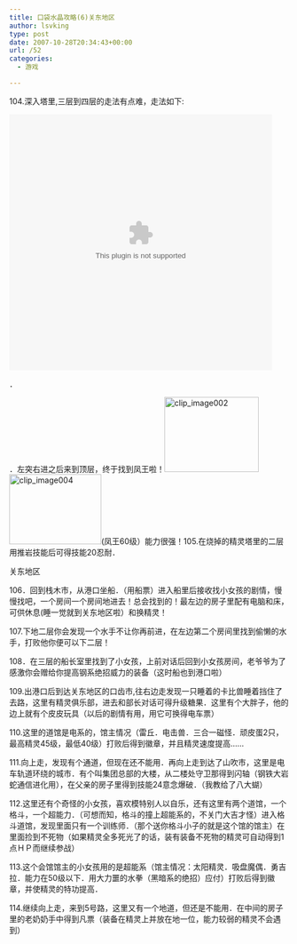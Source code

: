 ```yaml
---
title: 口袋水晶攻略(6)关东地区
author: lsvking
type: post
date: 2007-10-28T20:34:43+00:00
url: /52
categories:
  - 游戏

---
```

104.深入塔里,三层到四层的走法有点难，走法如下:

<embed QUALITY="high" ALLOWSCRIPTACCESS="always" WMODE="transparent" FLASHVARS="url=http://v.blog.sina.com.cn/b/vblog_player.swf?vid=4853547&uid=1249593165" height="461" width="474" src="http://v.blog.sina.com.cn/b/vblog_player.swf?vid=4853547&uid=1249593165" name="articlevblog" id="articlevblog">
</embed>

．

．左突右进之后来到顶层，终于找到凤王啦！[<img title="clip_image002" style="border-right: 0px; border-top: 0px; display: inline; border-left: 0px; border-bottom: 0px" height="135" alt="clip_image002" src="http://www.lsvking.com/wp-content/uploads/2009/07/clip_image002_thumb4.jpg" width="170" border="0" />][1][<img title="clip_image004" style="border-right: 0px; border-top: 0px; display: inline; border-left: 0px; border-bottom: 0px" height="126" alt="clip_image004" src="http://www.lsvking.com/wp-content/uploads/2009/07/clip_image004_thumb2.jpg" width="166" border="0" />][2](凤王60级）能力很强！105.在烧掉的精灵塔里的二层用推岩技能后可得技能20忍耐．

关东地区

106．回到栈木市，从港口坐船．（用船票）进入船里后接收找小女孩的剧情，慢慢找吧，一个房间一个房间地进去！总会找到的！最左边的房子里配有电脑和床，可供休息(睡一觉就到关东地区啦）和换精灵！

107.下地二层你会发现一个水手不让你再前进，在左边第二个房间里找到偷懒的水手，打败他你便可以下二层！

108．在三层的船长室里找到了小女孩，上前对话后回到小女孩房间，老爷爷为了感激你会赠给你提高钢系绝招威力的装备（这时船也到港口啦）

109.出港口后到达关东地区的口齿市,往右边走发现一只睡着的卡比兽睡着挡住了去路，这里有精灵俱乐部，进去和部长对话可得升级糖果．这里有个大胖子，他的边上就有个皮皮玩具（以后的剧情有用，用它可换得电车票）

110.这里的道馆是电系的，馆主情况（雷丘．电击兽．三合一磁怪．顽皮蛋2只，最高精灵45级，最低40级）打败后得到徽章，并且精灵速度提高……

111.向上走，发现有个通道，但现在还不能用．再向上走到达了山吹市，这里是电车轨道环绕的城市．有个叫集团总部的大楼，从二楼处守卫那得到闪轴（钢铁大岩蛇通信进化用），在父亲的房子里得到技能24意念爆破．（我教给了八大蝴）

112.这里还有个奇怪的小女孩，喜欢模特别人以自乐，还有这里有两个道馆，一个格斗，一个超能力．（可想而知，格斗的撞上超能系的，不关门大吉才怪）进入格斗道馆，发现里面只有一个训练师．（那个送你格斗小子的就是这个馆的馆主）在里面捡到不死物（如果精灵全多死光了的话，装有装备不死物的精灵可自动得到1点ＨＰ而继续参战）

113.这个会馆馆主的小女孩用的是超能系（馆主情况：太阳精灵．吸盘魔偶．勇吉拉．能力在50级以下．用大力噩的水拳（黑暗系的绝招）应付）打败后得到徽章，并使精灵的特功提高．

114.继续向上走，来到5号路，这里又有一个地道，但还是不能用．在中间的房子里的老奶奶手中得到凡票（装备在精灵上并放在地一位，能力较弱的精灵不会遇到）

 [1]: http://www.lsvking.com/wp-content/uploads/2009/07/clip_image00211.jpg
 [2]: http://www.lsvking.com/wp-content/uploads/2009/07/clip_image0043.jpg